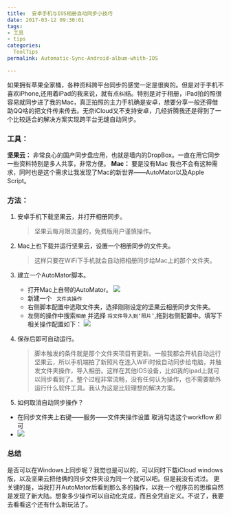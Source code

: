 ```yaml
---
title:  安卓手机与IOS相册自动同步小技巧
date: 2017-03-12 09:30:01
tags:
- 工具
- tips
categories:
  ToolTips
permalink: Automatic-Sync-Android-album-whith-IOS   

---
```



如果拥有苹果全家桶，各种资料跨平台同步的感觉一定是很爽的。但是对于手机不喜欢iPhone,还用着iPad的我来说，就有点纠结。特别是对于相册，iPad拍的照很容易就同步进了我的Mac，真正拍照的主力手机确是安卓，想要分享一般还得借助QQ啥的把文件传来传去。无奈iCloud又不支持安卓，几经折腾我还是得到了一个比较适合的解决方案实现跨平台无缝自动同步。
<!-- more -->

### 工具： 
**坚果云：** 非常良心的国产同步盘应用，也就是墙内的DropBox。一直在用它同步一些资料特别是多人共享，非常方便。
**Mac：** 要是没有Mac 我也不会有这种需求，同时也是这个需求让我发现了Mac的新世界——AutoMator以及Apple Script。

### 方法：
1. 安卓手机下载坚果云，并打开相册同步。
    
    >坚果云每月限流量的，免费版用户谨慎操作。
    
2. Mac上也下载并运行坚果云，设置一个相册同步的文件夹。

    >这样只要在WiFi下手机就会自动把相册同步给Mac上的那个文件夹。

3. 建立一个AutoMator脚本。
    * 打开Mac上自带的AutoMator。
    ![](http://image.kbiao.me/2017-03-12-14893039054210.jpg?imageView2/2/w/60/interlace/1/)
    * 新建一个 ` 文件夹操作` 
    * 右侧脚本配置中选取文件夹，选择刚刚设定的坚果云相册同步文件夹。 
    * 左侧的操作中搜索`相册` 并选择 `将文件导入到‘照片’`,拖到右侧配置中。填写下相关操作配置如下：
    ![](http://image.kbiao.me/2017-03-12-14893045046245.jpg)

4. 保存后即可自动运行。
   > 脚本触发的条件就是那个文件夹项目有更新。一般我都会开机自动运行坚果云，所以手机端拍了新照片在连入WiFi时候自动同步给电脑，并触发文件夹操作，导入相册。这样在其他IOS设备，比如我的ipad上就可以同步看到了。整个过程非常流畅，没有任何认为操作，也不需要额外运行什么软件工具。我认为这是比较理想的解决方案。

5. 如何取消自动同步操作？
 * 在同步文件夹上右键——服务——文件夹操作设置 取消勾选这个workflow 即可
 * ![](http://image.kbiao.me/2017-03-12-14893049576378.jpg?imageView2/2/w/400/interlace/1/)


 ### 总结
  是否可以在Windows上同步呢？我觉也是可以的，可以同时下载iCloud windows版，以及坚果云把他俩的同步文件夹设为同一个就可以吧。但是我没有试过。
  更关键的是，当我打开AutoMator后看到那么多的操作，以我一个程序员的思维自然是发现了新大陆。想象多少操作可以自动化完成，而且全凭自定义。不说了，我要去看看这个还有什么新玩法了。
    



